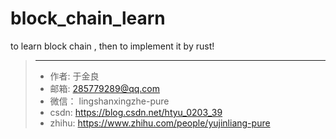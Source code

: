 # block_chain_learn
to learn block chain , then to implement it by rust!

>--------------------------------------------------
>* 作者: 于金良
>* 邮箱: 285779289@qq.com
>* 微信： lingshanxingzhe-pure
>* csdn: https://blog.csdn.net/htyu_0203_39
>* zhihu: https://www.zhihu.com/people/yujinliang-pure
